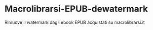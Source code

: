 # Macrolibrarsi-EPUB-dewatermark
Rimuove il watermark dagli ebook EPUB acquistati su macrolibrarsi.it
